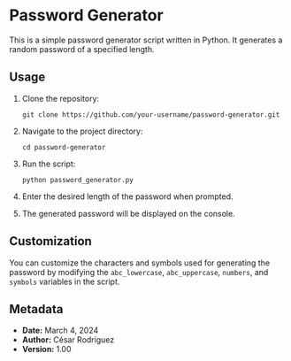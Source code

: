 # Password Generator

This is a simple password generator script written in Python. It generates a random password of a specified length.

## Usage

1. Clone the repository:

    ```shell
    git clone https://github.com/your-username/password-generator.git
    ```

2. Navigate to the project directory:

    ```shell
    cd password-generator
    ```

3. Run the script:

    ```shell
    python password_generator.py
    ```

4. Enter the desired length of the password when prompted.

5. The generated password will be displayed on the console.

## Customization

You can customize the characters and symbols used for generating the password by modifying the `abc_lowercase`, `abc_uppercase`, `numbers`, and `symbols` variables in the script.

## Metadata

- **Date:** March 4, 2024
- **Author:** César Rodríguez
- **Version:** 1.00

